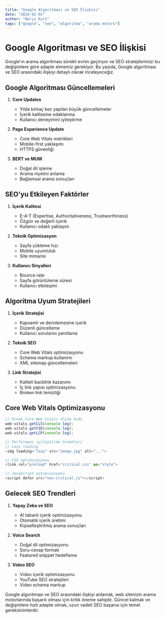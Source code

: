 ```yaml
---
title: "Google Algoritması ve SEO İlişkisi"
date: "2024-02-02"
author: "Barış Kurt"
tags: ["google", "seo", "algoritma", "arama motoru"]
---
```


# Google Algoritması ve SEO İlişkisi

Google'ın arama algoritması sürekli evrim geçiriyor ve SEO stratejilerimizi bu değişimlere göre adapte etmemiz gerekiyor. Bu yazıda, Google algoritması ve SEO arasındaki ilişkiyi detaylı olarak inceleyeceğiz.

## Google Algoritması Güncellemeleri

1. **Core Updates**
   - Yılda birkaç kez yapılan büyük güncellemeler
   - İçerik kalitesine odaklanma
   - Kullanıcı deneyimini iyileştirme

2. **Page Experience Update**
   - Core Web Vitals metrikleri
   - Mobile-first yaklaşımı
   - HTTPS güvenliği

3. **BERT ve MUM**
   - Doğal dil işleme
   - Arama niyetini anlama
   - Bağlamsal arama sonuçları

## SEO'yu Etkileyen Faktörler

1. **İçerik Kalitesi**
   - E-A-T (Expertise, Authoritativeness, Trustworthiness)
   - Özgün ve değerli içerik
   - Kullanıcı odaklı yaklaşım

2. **Teknik Optimizasyon**
   - Sayfa yükleme hızı
   - Mobile uyumluluk
   - Site mimarisi

3. **Kullanıcı Sinyalleri**
   - Bounce rate
   - Sayfa görüntüleme süresi
   - Kullanıcı etkileşimi

## Algoritma Uyum Stratejileri

1. **İçerik Stratejisi**
   - Kapsamlı ve derinlemesine içerik
   - Düzenli güncelleme
   - Kullanıcı sorularını yanıtlama

2. **Teknik SEO**
   - Core Web Vitals optimizasyonu
   - Schema markup kullanımı
   - XML sitemap güncellemeleri

3. **Link Stratejisi**
   - Kaliteli backlink kazanımı
   - İç link yapısı optimizasyonu
   - Broken link temizliği

## Core Web Vitals Optimizasyonu

```javascript
// Örnek Core Web Vitals ölçüm kodu
web-vitals.getCLS(console.log);
web-vitals.getFID(console.log);
web-vitals.getLCP(console.log);

// Performans iyileştirme örnekleri
// Lazy loading
<img loading="lazy" src="image.jpg" alt="...">

// CSS optimizasyonu
<link rel="preload" href="critical.css" as="style">

// JavaScript optimizasyonu
<script defer src="non-critical.js"></script>
```

## Gelecek SEO Trendleri

1. **Yapay Zeka ve SEO**
   - AI tabanlı içerik optimizasyonu
   - Otomatik içerik üretimi
   - Kişiselleştirilmiş arama sonuçları

2. **Voice Search**
   - Doğal dil optimizasyonu
   - Soru-cevap formatı
   - Featured snippet hedefleme

3. **Video SEO**
   - Video içerik optimizasyonu
   - YouTube SEO stratejileri
   - Video schema markup

Google algoritması ve SEO arasındaki ilişkiyi anlamak, web sitenizin arama motorlarında başarılı olması için kritik öneme sahiptir. Güncel kalmak ve değişimlere hızlı adapte olmak, uzun vadeli SEO başarısı için temel gereksinimlerdir. 
